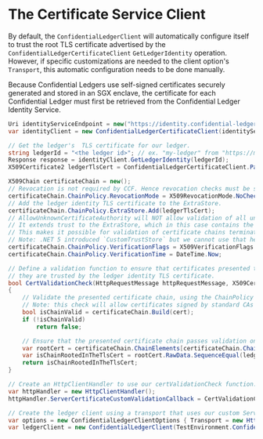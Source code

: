 # The Certificate Service Client 

By default, the `ConfidentialLedgerClient` will automatically configure itself to trust the root TLS certificate advertised by the `ConfidentialLedgerCertificateClient` `GetLedgerIdentity` operation.
However, if specific customizations are needed to the client option's `Transport`, this automatic configuration needs to be done manually.

Because Confidential Ledgers use self-signed certificates securely generated and stored in an SGX enclave, the certificate for each Confidential Ledger must first be retrieved from the Confidential Ledger Identity Service.

```C# Snippet:GetIdentity
Uri identityServiceEndpoint = new("https://identity.confidential-ledger.core.azure.com") // The hostname from the identityServiceUri
var identityClient = new ConfidentialLedgerCertificateClient(identityServiceEndpoint);

// Get the ledger's  TLS certificate for our ledger.
string ledgerId = "<the ledger id>"; // ex. "my-ledger" from "https://my-ledger.eastus.cloudapp.azure.com"
Response response = identityClient.GetLedgerIdentity(ledgerId);
X509Certificate2 ledgerTlsCert = ConfidentialLedgerCertificateClient.ParseCertificate(response);

X509Chain certificateChain = new();
// Revocation is not required by CCF. Hence revocation checks must be skipped to avoid validation failing unnecessarily.
certificateChain.ChainPolicy.RevocationMode = X509RevocationMode.NoCheck;
// Add the ledger identity TLS certificate to the ExtraStore.
certificateChain.ChainPolicy.ExtraStore.Add(ledgerTlsCert);
// AllowUnknownCertificateAuthority will NOT allow validation of all unknown self-signed certificates.
// It extends trust to the ExtraStore, which in this case contains the trusted ledger identity TLS certificate.
// This makes it possible for validation of certificate chains terminating in the ledger identity TLS certificate to pass.
// Note: .NET 5 introduced `CustomTrustStore` but we cannot use that here as we must support older versions of .NET.
certificateChain.ChainPolicy.VerificationFlags = X509VerificationFlags.AllowUnknownCertificateAuthority;
certificateChain.ChainPolicy.VerificationTime = DateTime.Now;

// Define a validation function to ensure that certificates presented to the client only pass validation if
// they are trusted by the ledger identity TLS certificate.
bool CertValidationCheck(HttpRequestMessage httpRequestMessage, X509Certificate2 cert, X509Chain x509Chain, SslPolicyErrors sslPolicyErrors)
{
    // Validate the presented certificate chain, using the ChainPolicy defined above.
    // Note: this check will allow certificates signed by standard CAs as well as those signed by the ledger identity TLS certificate.
    bool isChainValid = certificateChain.Build(cert);
    if (!isChainValid)
        return false;

    // Ensure that the presented certificate chain passes validation only if it is rooted in the the ledger identity TLS certificate.
    var rootCert = certificateChain.ChainElements[certificateChain.ChainElements.Count - 1].Certificate;
    var isChainRootedInTheTlsCert = rootCert.RawData.SequenceEqual(ledgerTlsCert.RawData);
    return isChainRootedInTheTlsCert;
}

// Create an HttpClientHandler to use our certValidationCheck function.
var httpHandler = new HttpClientHandler();
httpHandler.ServerCertificateCustomValidationCallback = CertValidationCheck;

// Create the ledger client using a transport that uses our custom ServerCertificateCustomValidationCallback.
var options = new ConfidentialLedgerClientOptions { Transport = new HttpClientTransport(httpHandler) };
var ledgerClient = new ConfidentialLedgerClient(TestEnvironment.ConfidentialLedgerUrl, new DefaultAzureCredential(), options);
```